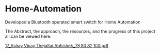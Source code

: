 
# Home-Automation
Developed a Bluetooth operated smart switch for Home Automation




The Abstract, the approach, the resources, and the progress of this project all can be viewed here.

[17_Ashay,Vinay,ThejaSai,Abhishek_78,80,82,100.pdf](https://github.com/vinayd2511/Home-Automation/files/6184207/17_Ashay.Vinay.ThejaSai.Abhishek_78.80.82.100.pdf)
